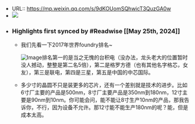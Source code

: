 - URL:: https://mp.weixin.qq.com/s/9dKOUomSQhwicT3QuzGA0w
- ![](https://readwise-assets.s3.amazonaws.com/static/images/article1.be68295a7e40.png)
- ### Highlights first synced by #Readwise [[May 25th, 2024]]
    - 我们先看一下2017年世界foundry排名~
      
      ![Image](https://mmbiz.qpic.cn/mmbiz_jpg/nVMJ0Sl889eWL6QficexcGpG8CtCibEdhOJtCSPTO0TzBhMWM3fMOicCBdhaqks61vjf6hAqSE0ZT27LY1u9Qxciag/640?wx_fmt=jpeg&tp=webp&wxfrom=5&wx_lazy=1&wx_co=1)排名第一的是当之无愧的台积电（没办法，龙头老大的位置暂时没人撼动，整整是第二名5倍），第二是格罗方德（也有其他名字格芯，女友），第三是联电，第四是三星，第五是中国的中芯国际。
    - 多少寸的晶圆不只是装更多的芯片，还有一个差别就是技术的进步。比如6寸厂主要的产品是500nm，8寸厂主要产品是350nm到180nm，12寸主要是90nm到10nm。你可能会问，能不能让8寸生产10nm的产品，那我告诉你，不行，因为设备不允许。那12寸能不能生产180nm的呢？能，但是成本太高。
